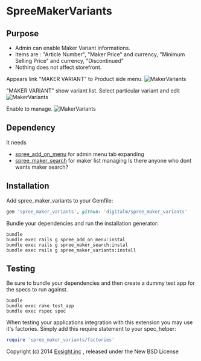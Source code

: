 SpreeMakerVariants
==================

Purpose
-------
* Admin can enable Maker Variant informations.
* Items are : "Article Number", "Maker Price" and currency, "Minimum Selling Price" and currency, "Discontinued"
* Nothing does not affect storefront.

Appears link "MAKER VARIANT" to Product side menu.
![MakerVariants](https://raw.githubusercontent.com/wiki/digitalm/spree_maker_variants/images/makervariants1.jpg)

"MAKER VARIANT" show variant list. Select particular variant and edit
![MakerVariants](https://raw.githubusercontent.com/wiki/digitalm/spree_maker_variants/images/makervariants2.jpg)

Enable to manage.
![MakerVariants](https://raw.githubusercontent.com/wiki/digitalm/spree_maker_variants/images/makervariants3.jpg)

Dependency
------------
It needs 
* [spree_add_on_menu](https://github.com/digitalm/spree_add_on_menu) for admin menu tab expanding
* [spree_maker_search](https://github.com/digitalm/spree_maker_search) for maker list managing
Is there anyone who dont wants maker search?

Installation
------------

Add spree_maker_variants to your Gemfile:

```ruby
gem 'spree_maker_variants', github: 'digitalm/spree_maker_variants'
```

Bundle your dependencies and run the installation generator:

```shell
bundle
bundle exec rails g spree_add_on_menu:instal
bundle exec rails g spree_maker_search:instal
bundle exec rails g spree_maker_variants:install
```

Testing
-------

Be sure to bundle your dependencies and then create a dummy test app for the specs to run against.

```shell
bundle
bundle exec rake test_app
bundle exec rspec spec
```

When testing your applications integration with this extension you may use it's factories.
Simply add this require statement to your spec_helper:

```ruby
require 'spree_maker_variants/factories'
```

Copyright (c) 2014 [Exsight.inc](http://www.exsight.co.jp/) , released under the New BSD License